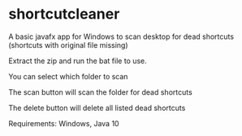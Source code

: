 # shortcutcleaner

A basic javafx app for Windows to scan desktop for dead shortcuts (shortcuts with original file missing)

Extract the zip and run the bat file to use.

You can select which folder to scan

The scan button will scan the folder for dead shortcuts

The delete button will delete all listed dead shortcuts

Requirements:
Windows, 
Java 10
